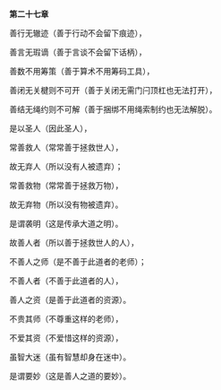 **第二十七章**

善行无辙迹（善于行动不会留下痕迹），

善言无瑕谪（善于言谈不会留下话柄），

善数不用筹策（善于算术不用筹码工具），

善闭无关楗则不可开（善于关闭无需门闩顶杠也无法打开），

善结无绳约则不可解（善于捆绑不用绳索制约也无法解脱）。

是以圣人（因此圣人），

常善救人（常常善于拯救世人），

故无弃人（所以没有人被遗弃）；

常善救物（常常善于拯救万物），

故无弃物（所以没有物被遗弃）。

是谓袭明（这是传承大道之明）。

故善人者（所以善于拯救世人的人），

不善人之师（是不善于此道者的老师）；

不善人者（不善于此道者的人），

善人之资（是善于此道者的资源）。

不贵其师（不尊重这样的老师），

不爱其资（不爱惜这样的资源），

虽智大迷（虽有智慧却身在迷中）。

是谓要妙（这是善人之道的要妙）。